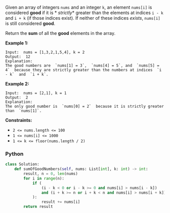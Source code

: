 Given an array of integers  `nums`  and an integer  `k`, an element  `nums[i]`  is considered  **good**  if it is  *
*strictly**  greater than the elements at indices  `i - k`  and  `i + k`  (if those indices exist). If neither of these
indices  _exists_,  `nums[i]`  is still considered  **good**.

Return the  **sum**  of all the  **good**  elements in the array.

**Example 1:**

```
Input:  nums = [1,3,2,1,5,4], k = 2
Output:  12
Explanation:
The good numbers are  `nums[1] = 3`,  `nums[4] = 5`, and  `nums[5] = 4`  because they are strictly greater than the numbers at indices  `i - k`  and  `i + k`.
```

**Example 2:**

```
Input:  nums = [2,1], k = 1
Output:  2
Explanation:
The only good number is  `nums[0] = 2`  because it is strictly greater than  `nums[1]`.
```

**Constraints:**

- `2 <= nums.length <= 100`
- `1 <= nums[i] <= 1000`
- `1 <= k <= floor(nums.length / 2)`

### Python

```py
class Solution:
    def sumOfGoodNumbers(self, nums: List[int], k: int) -> int:
        result, n = 0, len(nums)
        for i in range(n):
            if (
                (i - k < 0 or i - k >= 0 and nums[i] > nums[i - k])
                and (i + k >= n or i + k < n and nums[i] > nums[i + k])
            ):
                result += nums[i]
        return result
                
```